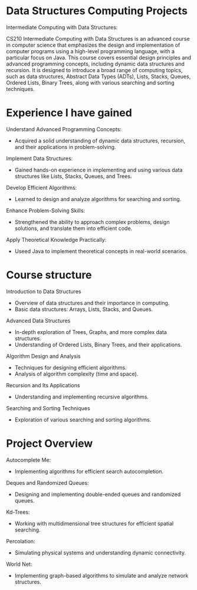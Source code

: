 # Data Structures Computing Projects
Intermediate Computing with Data Structures:

CS210 Intermediate Computing with Data Structures is an advanced course in computer science that emphasizes the design and implementation of computer programs using a high-level programming language, with a particular focus on Java. This course covers essential design principles and advanced programming concepts, including dynamic data structures and recursion. It is designed to introduce a broad range of computing topics, such as data structures, Abstract Data Types (ADTs), Lists, Stacks, Queues, Ordered Lists, Binary Trees, along with various searching and sorting techniques.


# Experience I have gained

Understand Advanced Programming Concepts:
  - Acquired a solid understanding of dynamic data structures, recursion, and their applications in problem-solving.

Implement Data Structures: 
  - Gained hands-on experience in implementing and using various data structures like Lists, Stacks, Queues, and Trees.

Develop Efficient Algorithms: 
  - Learned to design and analyze algorithms for searching and sorting.

Enhance Problem-Solving Skills: 
  - Strengthened the ability to approach complex problems, design solutions, and translate them into efficient code.

Apply Theoretical Knowledge Practically: 
  - Useed Java to implement theoretical concepts in real-world scenarios.


# Course structure

Introduction to Data Structures
  - Overview of data structures and their importance in computing.
  - Basic data structures: Arrays, Lists, Stacks, and Queues.

Advanced Data Structures
  - In-depth exploration of Trees, Graphs, and more complex data structures.
  - Understanding of Ordered Lists, Binary Trees, and their applications.

Algorithm Design and Analysis
  - Techniques for designing efficient algorithms.
  - Analysis of algorithm complexity (time and space).

Recursion and Its Applications
  - Understanding and implementing recursive algorithms.

Searching and Sorting Techniques
  - Exploration of various searching and sorting algorithms.


# Project Overview

Autocomplete Me:
  - Implementing algorithms for efficient search autocompletion.

Deques and Randomized Queues:
  - Designing and implementing double-ended queues and randomized queues.

Kd-Trees:
  - Working with multidimensional tree structures for efficient spatial searching.

Percolation:
  - Simulating physical systems and understanding dynamic connectivity.

World Net:
  - Implementing graph-based algorithms to simulate and analyze network structures.

